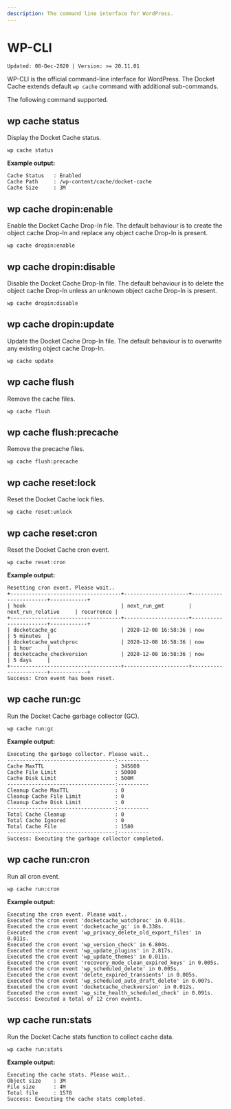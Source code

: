 ```yaml
---
description: The command line interface for WordPress.
---
```


# WP-CLI

`Updated: 08-Dec-2020 | Version: >= 20.11.01`

WP-CLI is the official command-line interface for WordPress. The Docket Cache extends default `wp cache` command with additional sub-commands.

The following command supported.

## wp cache status

Display the Docket Cache status.

```text
wp cache status
```

**Example output:**

```text
Cache Status   : Enabled
Cache Path     : /wp-content/cache/docket-cache
Cache Size     : 3M
```

## wp cache dropin:enable

Enable the Docket Cache Drop-In file. The default behaviour is to create the object cache Drop-In and replace any object cache Drop-In is present.

```text
wp cache dropin:enable
```

## wp cache dropin:disable

Disable the Docket Cache Drop-In file. The default behaviour is to delete the object cache Drop-In unless an unknown object cache Drop-In is present.

```text
wp cache dropin:disable
```

## wp cache dropin:update

Update the Docket Cache Drop-In file. The default behaviour is to overwrite any existing object cache Drop-In.

```text
wp cache update
```

## wp cache flush

Remove the cache files.

```text
wp cache flush
```

## wp cache flush:precache

Remove the precache files.

```text
wp cache flush:precache
```

## wp cache reset:lock

Reset the Docket Cache lock files.

```text
wp cache reset:unlock
```

## wp cache reset:cron

Reset the Docket Cache cron event.

```text
wp cache reset:cron
```

**Example output:**

```text
Resetting cron event. Please wait..
+------------------------------------+---------------------+-----------------------+------------+
| hook                               | next_run_gmt        | next_run_relative     | recurrence |
+------------------------------------+---------------------+-----------------------+------------+
| docketcache_gc                     | 2020-12-08 16:58:36 | now                   | 5 minutes  |
| docketcache_watchproc              | 2020-12-08 16:58:36 | now                   | 1 hour     |
| docketcache_checkversion           | 2020-12-08 16:58:36 | now                   | 5 days     |
+------------------------------------+---------------------+-----------------------+------------+
Success: Cron event has been reset.

```

## wp cache run:gc

Run the Docket Cache garbage collector \(GC\).

```text
wp cache run:gc
```

**Example output:**

```text
Executing the garbage collector. Please wait..
-----------------------------------:----------
Cache MaxTTL                       : 345600
Cache File Limit                   : 50000
Cache Disk Limit                   : 500M
-----------------------------------:----------
Cleanup Cache MaxTTL               : 0
Cleanup Cache File Limit           : 0
Cleanup Cache Disk Limit           : 0
-----------------------------------:----------
Total Cache Cleanup                : 0
Total Cache Ignored                : 0
Total Cache File                   : 1580
-----------------------------------:----------
Success: Executing the garbage collector completed.
```

## wp cache run:cron

Run all cron event.

```text
wp cache run:cron
```

**Example output:**

```text
Executing the cron event. Please wait..
Executed the cron event 'docketcache_watchproc' in 0.011s.
Executed the cron event 'docketcache_gc' in 0.338s.
Executed the cron event 'wp_privacy_delete_old_export_files' in 0.011s.
Executed the cron event 'wp_version_check' in 6.804s.
Executed the cron event 'wp_update_plugins' in 2.817s.
Executed the cron event 'wp_update_themes' in 0.011s.
Executed the cron event 'recovery_mode_clean_expired_keys' in 0.005s.
Executed the cron event 'wp_scheduled_delete' in 0.005s.
Executed the cron event 'delete_expired_transients' in 0.005s.
Executed the cron event 'wp_scheduled_auto_draft_delete' in 0.007s.
Executed the cron event 'docketcache_checkversion' in 0.012s.
Executed the cron event 'wp_site_health_scheduled_check' in 0.091s.
Success: Executed a total of 12 cron events.
```

## wp cache run:stats

Run the Docket Cache stats function to collect cache data.

```text
wp cache run:stats
```

**Example output:**

```text
Executing the cache stats. Please wait..
Object size    : 3M
File size      : 4M
Total file     : 1578
Success: Executing the cache stats completed.
```



